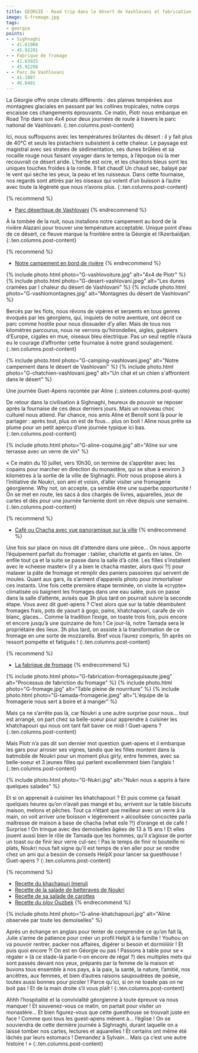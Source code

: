 ```yaml
---
title: GEORGIE - Road trip dans le désert de Vashlovani et fabrication de fromage
image: G-fromage.jpg
tags:
- georgie
points:
- - Sighnaghi
  - 41.61968
  - 45.92291
- - Fabrique de fromage
  - 41.63925
  - 45.92298
- - Parc de Vashlovani
  - 41.1087
  - 46.6401
---
```


La Géorgie offre onze climats différents : des plaines tempérées aux montagnes glaciales en passant par les collines tropicales, notre corps encaisse ces changements éprouvants. Ce matin, Piotr nous embarque en Road Trip dans son 4x4 pour deux journées de route à travers le parc national de Vashlovani. 
{:.ten.columns.post-content}
<!--fin extrait-->

Ici, nous suffoquons avec les températures brûlantes du désert : il y fait plus de 40°C et seuls les pistachiers subsistent à cette chaleur. Le paysage est magistral avec ses strates de sédimentation, ses dunes brûlées et sa rocaille rouge nous faisant voyager dans le temps, à l’époque où la mer recouvrait ce désert aride. L’herbe est ocre, et les chardons bleus sont les uniques touches froides à la ronde. Il fait chaud! Un chaud sec, balayé par le vent qui sèche les yeux, la peau et les ruisseaux. Dans cette fournaise, nos regards sont attirés par les oiseaux qui volent d’un buisson à l’autre avec toute la légèreté que nous n’avons plus.
{:.ten.columns.post-content}

{% recommend %}
- [Parc désertique de Vashlovani](https://www.openstreetmap.org/relation/6135198)
{% endrecommend %}

À la tombée de la nuit, nous installons notre campement au bord de la rivière Alazani pour trouver une température acceptable. Unique point d’eau de ce désert, ce fleuve marque la frontière entre la Géorgie et l’Azerbaïdjan.
{:.ten.columns.post-content}

{% recommend %}
- [Notre campement en bord de rivière](https://www.openstreetmap.org/?mlat=41.1087&mlon=46.6401#map=16/41.1087/46.6401)
{% endrecommend %}

{% include photo.html photo="G-vashlovoiture.jpg" alt="4x4 de Piotr" %}
{% include photo.html photo="G-desert-vashlovani.jpeg" alt="Les dunes cramées par l chaleur du désert de Vashlovani" %}
{% include photo.html photo="G-vashlomontagnes.jpg" alt="Montagnes du désert de Vashlovani" %}

Bercés par les flots, nous rêvons de vipères et serpents en tous genres évoqués par les géorgiens, qui, inquiets de notre aventure, ont décrit ce parc comme hostile pour nous dissuader d’y aller.
Mais de tous nos kilomètres parcourus, nous ne verrons qu’hirondelles, aigles, guêpiers d’Europe, cigales en mue, oiseaux bleu électrique. Pas un seul reptile n’aura eu le courage d’affronter cette fournaise à notre grand soulagement.
{:.ten.columns.post-content}

{% include photo.html photo="G-camping-vashlovani.jpeg" alt="Notre campement dans le désert de Vashlovani" %}
{% include photo.html photo="G-chatchien-vashlovani.jpeg" alt="Un chat et un chien s'affrontent dans le désert" %}

Une journée Guet-Apens racontée par Aline
{:.sixteen.columns.post-quote}

De retour dans la civilisation à Sighnaghi, heureux de pouvoir se reposer après la fournaise de ces deux derniers jours. Mais un nouveau choc culturel nous attend. Par chance, nos amis Aline et Benoît sont là pour le partager : après tout, plus on est de fous... plus on boit ! Aline nous prête sa plume pour un petit aperçu d’une journée typique ici bas.
{:.ten.columns.post-content}

{% include photo.html photo="G-aline-coquine.jpg" alt="Aline sur une terrasse avec un verre de vin" %}

« Ce matin du 10 juillet, vers 10h30, on termine de s’apprêter avec les copains pour marcher en direction du monastère, qui se situe à environ 3 kilomètres à la sortie de la ville de Sighnaghi. Piotr nous propose alors à l’initiative de Noukri, son ami et voisin, d’aller visiter une fromagerie géorgienne. Why not, on accepte, ça semble être une superbe opportunité ! On se met en route, les sacs à dos chargés de livres, aquarelles, jeux de cartes et dés pour une journée farniente dont on rêve depuis une semaine.
{:.ten.columns.post-content}

{% recommend %}
- [Café ou Chacha avec vue panoramique sur la ville](https://www.openstreetmap.org/node/4312238104)
{% endrecommend %}

Une fois sur place on nous dit d’attendre dans une pièce... On nous apporte l’équipement parfait du fromager : tablier, charlotte et gants en latex. On enfile tout ça et la suite se passe dans la salle d’à côté. Les filles s’installent avec le «cheese master» (il y a bien le chacha master, alors quoi ?!) pour malaxer la pâte de fromage et remplir des paniers passoires qui servent de moules. Quant aux gars, ils s’arment d’appareils photo pour immortaliser ces instants. Une fois cette première étape terminée, on visite la «crypte» climatisée où baignent les fromages dans une eau salée, puis on passe dans la salle d’attente, avisés que 3h plus tard on pourrait suivre la seconde étape. Vous avez dit guet-apens ? C’est alors que sur la table déambulent fromages frais, pots de yaourt à gogo, pains, khatchapouri, carafe de vin blanc, glaces... Comme la tradition l’exige, on toaste trois fois, puis encore et encore jusqu’à une quinzaine de fois ! Ce jour-là, notre Tamada sera le propriétaire des lieux. 3h plus tard, on assiste à la transformation de ce fromage en une sorte de mozzarella. Bref vous l’aurez compris, 5h après on ressort pompette et fatigués !
{:.ten.columns.post-content}

{% recommend %}
- [La fabrique de fromage](https://www.openstreetmap.org/?mlat=41.63925&mlon=45.92298#map=17/41.63925/45.92298)
{% endrecommend %}

{% include photo.html photo="G-fabrication-fromagequisaute.jpeg" alt="Processus de fabriction du fromage" %}
{% include photo.html photo="G-fromage.jpg" alt="Table pleine de nourriture" %}
{% include photo.html photo="G-tamada-fromagerie.jpeg" alt="L'équipe de la fromagerie nous sert à boire et à manger" %}

Mais ça ne s’arrête pas là, car Noukri a une autre surprise pour nous... tout est arrangé, on part chez sa belle-soeur pour apprendre à cuisiner les khatchapouri qui nous ont tant fait baver ce midi ! Guet-apens ?
{:.ten.columns.post-content}

Mais Piotr n’a pas dit son dernier mot question guet-apens et il embarque les gars pour arroser ses vignes, tandis que les filles montent dans la batmobile de Noukri pour un moment plus girly, entre femmes, avec sa belle-soeur et 3 jeunes filles qui parlent excellemment bien l’anglais !
{:.ten.columns.post-content}

{% include photo.html photo="G-Nukri.jpg" alt="Nukri nous a appris à faire quelques salades" %}

Et si on apprenait à cuisiner les khatchapouri ? Et puis comme ça faisait quelques heures qu’on n’avait pas mangé et bu, arrivent sur la table biscuits maison, melons et pêches. Tout ça n’étant que meilleur avec un verre à la main, on voit arriver une boisson « légèrement » alcoolisée concoctée parla maîtresse de maison à base de chacha (what esle ?!) d’orange et de café ! Surprise ! On trinque avec des demoiselles âgées de 13 à 15 ans ! Et elles jouent aussi bien le rôle de Tamada que les hommes, qu’il s’agisse de porter un toast ou de finir leur verre cul-sec ! Pas le temps de finir ni bouteille ni plats, Noukri nous fait signe qu’il est temps de s’en aller pour se rendre chez un ami qui a besoin de conseils HelpX pour lancer sa guesthouse ! Guet-apens ?
{:.ten.columns.post-content}

{% recommend %}
- [Recette du khachapuri Imeruli](/recettes/georgie-khachapuri-nukri)
- [Recette de la salade de betteraves de Noukri](/recettes/georgie-salade-betteraves)
- [Recette de sa salade de carottes](/recettes/georgie-salade-carottes)
- [Recette du plov Ouzbek](/recettes/georgie-plov)
{% endrecommend %}

{% include photo.html photo="G-aline-khatchapouri.jpg" alt="Aline observée par toute les demoiselles" %}

Après un échange en anglais pour tenter de comprendre ce qu’on fait là, Julie s’arme de patience pour créer un profil HelpX à la famille ! Youhou on va pouvoir rentrer, packer nos affaires, digérer si besoin et dormiiiiiiir ! Et puis quoi encore ?! On est en Géorgie ou pas ! Passons à table pour se « régaler » (à ce stade-là parle-t-on encore de régal ?) des multiples mets qui sont passés devant nos yeux, préparés par la femme de la maison et buvons tous ensemble à nos pays, à la paix, la santé, la nature, l’amitié, nos ancêtres, aux femmes, et bien d’autres raisons saupoudrées de poésie, toutes aussi bonnes pour picoler ! Parce qu’ici, si on ne toaste pas on ne boit pas ! Et de la main droite s’il vous plaît !
{:.ten.columns.post-content}

Ahhh l’hospitalité et la convivialité géorgienne à toute épreuve va nous manquer ! Et souvenez-vous ce matin, on partait pour visiter un monastère... Et bien figurez-vous que cette guesthouse se trouvait juste en face ! Comme quoi tous les guest-apens mènent à... l’église ! On se souviendra de cette dernière journée à Sighnaghi, durant laquelle on a laissé tomber nos cartes, lectures et aquarelles ! Et certains ont même été lâchés par leurs estomacs ! Demandez à Sylvain... Mais ça c’est une autre histoire ! »
{:.ten.columns.post-content}
